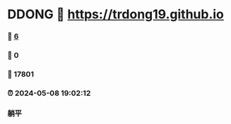 # DDONG :link: https://trdong19.github.io 
### :page_facing_up: [6](https://trdong19.github.io/tag.html) 
### :speech_balloon: 0 
### :hibiscus: 17801 
### :alarm_clock: 2024-05-08 19:02:12 
### 躺平

